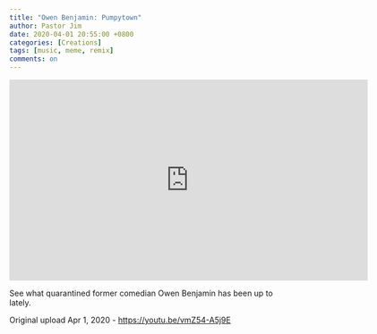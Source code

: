 ```yaml
---
title: "Owen Benjamin: Pumpytown"
author: Pastor Jim
date: 2020-04-01 20:55:00 +0800
categories: [Creations]
tags: [music, meme, remix]
comments: on
---
```


<iframe width="640" height="360" scrolling="no" frameborder="0" style="border: none;" src="https://www.bitchute.com/embed/VfQPPFnjv0Vs/"></iframe>



See what quarantined former comedian Owen Benjamin has been up to lately.



Original upload Apr 1, 2020 - https://youtu.be/vmZ54-A5j9E

